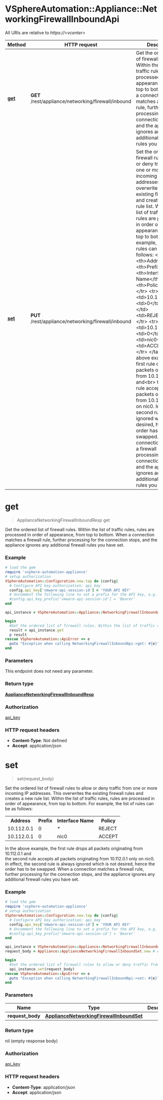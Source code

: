 # VSphereAutomation::Appliance::NetworkingFirewallInboundApi

All URIs are relative to *https://&lt;vcenter&gt;*

Method | HTTP request | Description
------------- | ------------- | -------------
[**get**](NetworkingFirewallInboundApi.md#get) | **GET** /rest/appliance/networking/firewall/inbound | Get the ordered list of firewall rules. Within the list of traffic rules, rules are processed in order of appearance, from top to bottom. When a connection matches a firewall rule, further processing for the connection stops, and the appliance ignores any additional firewall rules you have set.
[**set**](NetworkingFirewallInboundApi.md#set) | **PUT** /rest/appliance/networking/firewall/inbound | Set the ordered list of firewall rules to allow or deny traffic from one or more incoming IP addresses. This overwrites the existing firewall rules and creates a new rule list. Within the list of traffic rules, rules are processed in order of appearance, from top to bottom. For example, the list of rules can be as follows: &lt;table&gt; &lt;tr&gt; &lt;th&gt;Address&lt;/th&gt;&lt;th&gt;Prefix&lt;/th&gt;&lt;th&gt;Interface Name&lt;/th&gt;&lt;th&gt;Policy&lt;/th&gt; &lt;/tr&gt; &lt;tr&gt; &lt;td&gt;10.112.0.1&lt;/td&gt;&lt;td&gt;0&lt;/td&gt;&lt;td&gt;*&lt;/td&gt;&lt;td&gt;REJECT&lt;/td&gt; &lt;/tr&gt; &lt;tr&gt; &lt;td&gt;10.112.0.1&lt;/td&gt;&lt;td&gt;0&lt;/td&gt;&lt;td&gt;nic0&lt;/td&gt;&lt;td&gt;ACCEPT&lt;/td&gt; &lt;/tr&gt; &lt;/table&gt; In the above example, the first rule drops all packets originating from 10.112.0.1 and&lt;br&gt; the second rule accepts all packets originating from 10.112.0.1 only on nic0. In effect, the second rule is always ignored which is not desired, hence the order has to be swapped. When a connection matches a firewall rule, further processing for the connection stops, and the appliance ignores any additional firewall rules you have set.


# **get**
> ApplianceNetworkingFirewallInboundResp get

Get the ordered list of firewall rules. Within the list of traffic rules, rules are processed in order of appearance, from top to bottom. When a connection matches a firewall rule, further processing for the connection stops, and the appliance ignores any additional firewall rules you have set.

### Example
```ruby
# load the gem
require 'vsphere-automation-appliance'
# setup authorization
VSphereAutomation::Configuration.new.tap do |config|
  # Configure API key authorization: api_key
  config.api_key['vmware-api-session-id'] = 'YOUR API KEY'
  # Uncomment the following line to set a prefix for the API key, e.g. 'Bearer' (defaults to nil)
  #config.api_key_prefix['vmware-api-session-id'] = 'Bearer'
end

api_instance = VSphereAutomation::Appliance::NetworkingFirewallInboundApi.new

begin
  #Get the ordered list of firewall rules. Within the list of traffic rules, rules are processed in order of appearance, from top to bottom. When a connection matches a firewall rule, further processing for the connection stops, and the appliance ignores any additional firewall rules you have set.
  result = api_instance.get
  p result
rescue VSphereAutomation::ApiError => e
  puts "Exception when calling NetworkingFirewallInboundApi->get: #{e}"
end
```

### Parameters
This endpoint does not need any parameter.

### Return type

[**ApplianceNetworkingFirewallInboundResp**](ApplianceNetworkingFirewallInboundResp.md)

### Authorization

[api_key](../README.md#api_key)

### HTTP request headers

 - **Content-Type**: Not defined
 - **Accept**: application/json



# **set**
> set(request_body)

Set the ordered list of firewall rules to allow or deny traffic from one or more incoming IP addresses. This overwrites the existing firewall rules and creates a new rule list. Within the list of traffic rules, rules are processed in order of appearance, from top to bottom. For example, the list of rules can be as follows: <table> <tr> <th>Address</th><th>Prefix</th><th>Interface Name</th><th>Policy</th> </tr> <tr> <td>10.112.0.1</td><td>0</td><td>*</td><td>REJECT</td> </tr> <tr> <td>10.112.0.1</td><td>0</td><td>nic0</td><td>ACCEPT</td> </tr> </table> In the above example, the first rule drops all packets originating from 10.112.0.1 and<br> the second rule accepts all packets originating from 10.112.0.1 only on nic0. In effect, the second rule is always ignored which is not desired, hence the order has to be swapped. When a connection matches a firewall rule, further processing for the connection stops, and the appliance ignores any additional firewall rules you have set.

### Example
```ruby
# load the gem
require 'vsphere-automation-appliance'
# setup authorization
VSphereAutomation::Configuration.new.tap do |config|
  # Configure API key authorization: api_key
  config.api_key['vmware-api-session-id'] = 'YOUR API KEY'
  # Uncomment the following line to set a prefix for the API key, e.g. 'Bearer' (defaults to nil)
  #config.api_key_prefix['vmware-api-session-id'] = 'Bearer'
end

api_instance = VSphereAutomation::Appliance::NetworkingFirewallInboundApi.new
request_body = Appliance::ApplianceNetworkingFirewallInboundSet.new # ApplianceNetworkingFirewallInboundSet | 

begin
  #Set the ordered list of firewall rules to allow or deny traffic from one or more incoming IP addresses. This overwrites the existing firewall rules and creates a new rule list. Within the list of traffic rules, rules are processed in order of appearance, from top to bottom. For example, the list of rules can be as follows: <table> <tr> <th>Address</th><th>Prefix</th><th>Interface Name</th><th>Policy</th> </tr> <tr> <td>10.112.0.1</td><td>0</td><td>*</td><td>REJECT</td> </tr> <tr> <td>10.112.0.1</td><td>0</td><td>nic0</td><td>ACCEPT</td> </tr> </table> In the above example, the first rule drops all packets originating from 10.112.0.1 and<br> the second rule accepts all packets originating from 10.112.0.1 only on nic0. In effect, the second rule is always ignored which is not desired, hence the order has to be swapped. When a connection matches a firewall rule, further processing for the connection stops, and the appliance ignores any additional firewall rules you have set.
  api_instance.set(request_body)
rescue VSphereAutomation::ApiError => e
  puts "Exception when calling NetworkingFirewallInboundApi->set: #{e}"
end
```

### Parameters

Name | Type | Description  | Notes
------------- | ------------- | ------------- | -------------
 **request_body** | [**ApplianceNetworkingFirewallInboundSet**](ApplianceNetworkingFirewallInboundSet.md)|  | 

### Return type

nil (empty response body)

### Authorization

[api_key](../README.md#api_key)

### HTTP request headers

 - **Content-Type**: application/json
 - **Accept**: application/json



